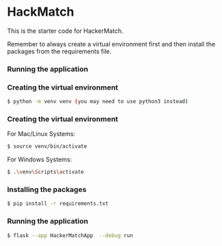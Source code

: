 # HackMatch

This is the starter code for HackerMatch. 

Remember to always create a virtual environment first and then install the packages from the requirements file.

### Running the application

### Creating the virtual environment
```bash
$ python -m venv venv (you may need to use python3 instead)
```
### Creating the virtual environment
For Mac/Linux Systems:
```bash
$ source venv/bin/activate 
```
For Windows Systems:
```bash
$ .\venv\Scripts\activate
```
### Installing the packages
```bash
$ pip install -r requirements.txt
```
### Running the application
```bash
$ flask --app HackerMatchApp  --debug run
```